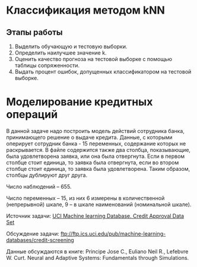 Классификация методом kNN
=========================

Этапы работы
------------
1. Выделить обучающую и тестовую выборки.
2. Определить наилучшее значение k.
3. Оценить качество прогноза на тестовой выборке с помощью таблицы сопряженности.
4. Выдать процент ошибок, допущенных классификатором на тестовой выборке.


Моделирование кредитных операций
================================
В данной задаче надо построить модель действий сотрудника банка, принимающего решение о выдаче кредита. Данные, с которыми оперирует сотрудник банка - 15 переменных, содержание которых не раскрывается. В файле содержится также два столбца, показывающие, была удовлетворена заявка, или она была отвергнута. Если в первом столбце стоит единица, то заявка была отвергнута, если во втором столбце стоит единица, то заявка была удовлетворена. Таким образом, столбцы дублируют друг друга.

Число наблюдений – 655.

Число переменных – 15, из них 6 измерены в количественной (непрерывной) шкале, 9 – в шкале наименований (номинальной шкале). 

Источник задачи: [UCI Machine learning Database. Credit Approval Data Set](https://archive.ics.uci.edu/ml/datasets/Credit+Approval)

Обсуждение задачи: ftp://ftp.ics.uci.edu/pub/machine-learning-databases/credit-screening

Данные обсуждаются в книге: Principe Jose C., Euliano Neil R., Lefebvre W. Curt. Neural and Adaptive Systems: Fundamentals through Simulations.
